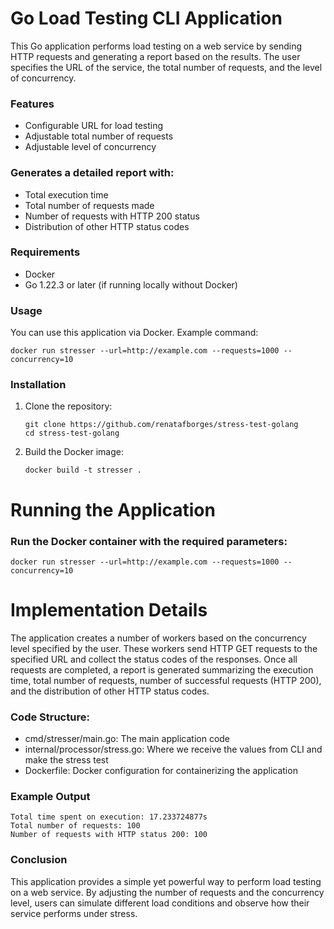 <h1>Go Load Testing CLI Application</h1>
This Go application performs load testing on a web service by sending HTTP requests and generating a report based on the results. The user specifies the URL of the service, the total number of requests, and the level of concurrency.

### Features
- Configurable URL for load testing
- Adjustable total number of requests
- Adjustable level of concurrency

### Generates a detailed report with:
- Total execution time
- Total number of requests made
- Number of requests with HTTP 200 status
- Distribution of other HTTP status codes

### Requirements
- Docker
- Go 1.22.3 or later (if running locally without Docker)

### Usage
You can use this application via Docker. Example command:
````
docker run stresser --url=http://example.com --requests=1000 --concurrency=10
````

### Installation

1. Clone the repository:

    ````
    git clone https://github.com/renatafborges/stress-test-golang
    cd stress-test-golang
    ````


2. Build the Docker image:

    ````
    docker build -t stresser .
    ````

<h1>Running the Application</h1>

### Run the Docker container with the required parameters:

````
docker run stresser --url=http://example.com --requests=1000 --concurrency=10
````

<h1>Implementation Details</h1>

The application creates a number of workers based on the concurrency level specified by the user. These workers send HTTP GET requests to the specified URL and collect the status codes of the responses. Once all requests are completed, a report is generated summarizing the execution time, total number of requests, number of successful requests (HTTP 200), and the distribution of other HTTP status codes.

### Code Structure:
- cmd/stresser/main.go: The main application code
- internal/processor/stress.go: Where we receive the values from CLI and make the stress test
- Dockerfile: Docker configuration for containerizing the application

### Example Output
````
Total time spent on execution: 17.233724877s
Total number of requests: 100
Number of requests with HTTP status 200: 100
````

### Conclusion
This application provides a simple yet powerful way to perform load testing on a web service. By adjusting the number of requests and the concurrency level, users can simulate different load conditions and observe how their service performs under stress.
